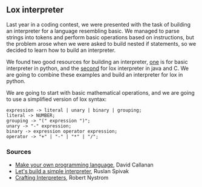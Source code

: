 ## Lox interpreter

Last year in a coding contest, we were presented with the task of building an interpreter for a language resembling basic. We managed to parse strings into tokens and perform basic operations based on instructions, but the problem arose when we were asked to build nested if statements, so we decided to learn how to build an interpreter.

We found two good resources for building an interpreter, [one](https://www.youtube.com/watch?v=Eythq9848Fg&list=PLZQftyCk7_SdoVexSmwy_tBgs7P0b97yD&index=4&ab_channel=CodePulse) is for basic interpreter in python, and the [second](https://craftinginterpreters.com/) for lox interpreter in java and C. We are going to combine these examples and build an interpreter for lox in python.

We are going to start with basic mathematical operations, and we are going to use a simplified version of lox syntax:

```console
expression -> literal | unary | binary | grouping;
literal -> NUMBER;
grouping -> "(" expression ")";
unary -> "-" expression;
binary -> expression operator expression;
operator -> "+" | "-" | "*" | "/";
```

### Sources
- [Make your own programming language](https://www.youtube.com/watch?v=Eythq9848Fg&list=PLZQftyCk7_SdoVexSmwy_tBgs7P0b97yD&index=4&ab_channel=CodePulse), David Callanan
- [Let's build a simple interpreter](https://ruslanspivak.com/lsbasi-part1), Ruslan Spivak
- [Crafting Interpreters](https://craftinginterpreters.com), Robert Nystrom
